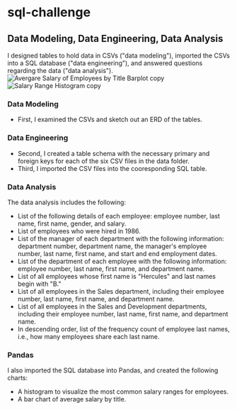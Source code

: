# sql-challenge
## Data Modeling, Data Engineering, Data Analysis
I designed tables to hold data in CSVs ("data modeling"), imported the CSVs into a SQL database ("data engineering"), and answered questions regarding the data ("data analysis"). 
![Avergare Salary of Employees by Title Barplot copy](https://user-images.githubusercontent.com/54033512/71752386-7f807400-2e44-11ea-88e9-b2c8e0c40c24.png)
![Salary Range Histogram copy](https://user-images.githubusercontent.com/54033512/71752407-92934400-2e44-11ea-9d94-44374e645235.png)
### Data Modeling
 - First, I examined the CSVs and sketch out an ERD of the tables.
### Data Engineering
 - Second, I created a table schema with the necessary primary and foreign keys for each of the six CSV files in the data folder. 
 - Third, I imported the CSV files into the cooresponding SQL table.
### Data Analysis
The data analysis includes the following:
- List of the following details of each employee: employee number, last name, first name, gender, and salary.
- List of employees who were hired in 1986.
- List of the manager of each department with the following information: department number, department name, the manager's employee number, last name, first name, and start and end employment dates.
- List of the department of each employee with the following information: employee number, last name, first name, and department name.
- List of all employees whose first name is "Hercules" and last names begin with "B."
- List of all employees in the Sales department, including their employee number, last name, first name, and department name.
- List of all employees in the Sales and Development departments, including their employee number, last name, first name, and department name.
- In descending order, list of the frequency count of employee last names, i.e., how many employees share each last name.
### Pandas
I also imported the SQL database into Pandas, and created the following charts:
- A histogram to visualize the most common salary ranges for employees.
- A bar chart of average salary by title.
